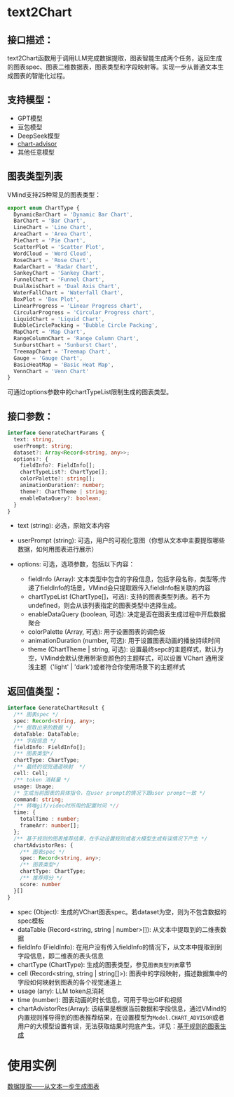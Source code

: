 # text2Chart

## 接口描述：
text2Chart函数用于调用LLM完成数据提取，图表智能生成两个任务，返回生成的图表spec、图表二维数据表，图表类型和字段映射等。实现一步从普通文本生成图表的智能化过程。

## 支持模型：
- GPT模型
- 豆包模型
- DeepSeek模型
- [chart-advisor](../guide/Basic_Tutorial/Chart_Advisor)
- 其他任意模型

## 图表类型列表
VMind支持25种常见的图表类型：
```typescript
export enum ChartType {
  DynamicBarChart = 'Dynamic Bar Chart',
  BarChart = 'Bar Chart',
  LineChart = 'Line Chart',
  AreaChart = 'Area Chart',
  PieChart = 'Pie Chart',
  ScatterPlot = 'Scatter Plot',
  WordCloud = 'Word Cloud',
  RoseChart = 'Rose Chart',
  RadarChart = 'Radar Chart',
  SankeyChart = 'Sankey Chart',
  FunnelChart = 'Funnel Chart',
  DualAxisChart = 'Dual Axis Chart',
  WaterFallChart = 'Waterfall Chart',
  BoxPlot = 'Box Plot',
  LinearProgress = 'Linear Progress chart',
  CircularProgress = 'Circular Progress chart',
  LiquidChart = 'Liquid Chart',
  BubbleCirclePacking = 'Bubble Circle Packing',
  MapChart = 'Map Chart',
  RangeColumnChart = 'Range Column Chart',
  SunburstChart = 'Sunburst Chart',
  TreemapChart = 'Treemap Chart',
  Gauge = 'Gauge Chart',
  BasicHeatMap = 'Basic Heat Map',
  VennChart = 'Venn Chart'
}
```
可通过options参数中的chartTypeList限制生成的图表类型。

## 接口参数：

```typescript
interface GenerateChartParams {
  text: string,
  userPrompt: string;
  dataset?: Array<Record<string, any>>;
  options?: {
    fieldInfo?: FieldInfo[];
    chartTypeList?: ChartType[];
    colorPalette?: string[];
    animationDuration?: number;
    theme?: ChartTheme | string;
    enableDataQuery?: boolean;
  }
}
```

- text (string): 必选，原始文本内容
- userPrompt (string): 可选，用户的可视化意图（你想从文本中主要提取哪些数据，如何用图表进行展示）
- options: 可选，选项参数，包括以下内容：

  - fieldInfo (Array): 文本类型中包含的字段信息，包括字段名称，类型等;传递了fieldInfo的场景，VMind会只提取跟传入fieldInfo相关联的内容
  - chartTypeList (ChartType[]，可选): 支持的图表类型列表。若不为undefined，则会从该列表指定的图表类型中选择生成。
  - enableDataQuery (boolean, 可选): 决定是否在图表生成过程中开启数据聚合
  - colorPalette (Array<string>, 可选): 用于设置图表的调色板
  - animationDuration (number, 可选): 用于设置图表动画的播放持续时间
  - theme (ChartTheme | string, 可选): 设置最终sepc的主题样式，默认为空，VMind会默认使用带渐变颜色的主题样式，可以设置 VChart 通用深浅主题（'light' | 'dark')或者符合你使用场景下的主题样式

## 返回值类型：

```typescript
interface GenerateChartResult {
  /** 图表spec */
  spec: Record<string, any>;
  /** 提取出来的数据 */
  dataTable: DataTable;
  /** 字段信息 */
  fieldInfo: FieldInfo[];
  /** 图表类型*/
  chartType: ChartType;
  /** 最终的视觉通道映射  */
  cell: Cell;
  /** token 消耗量 */
  usage: Usage;
  /* 生成当前图表的具体指令，在user prompt的情况下跟user prompt一致 */
  command: string;
  /** 转唯gif/video时所用的配置时间 *//
  time: {
    totalTime : number;
    frameArr: number[];
  };
  /** 基于规则的图表推荐结果，在手动设置规则或者大模型生成有误情况下产生 */
  chartAdvistorRes: {
    /** 图表spec */
    spec: Record<string, any>;
    /** 图表类型*/
    chartType: ChartType;
    /** 推荐得分 */
    score: number
  }[]
}
```

- spec (Object): 生成的VChart图表spec。若dataset为空，则为不包含数据的spec模板
- dataTable (Record<string, string | number>[]): 从文本中提取到的二维表数据
- fieldInfo (FieldInfo): 在用户没有传入fieldInfo的情况下，从文本中提取到到字段信息，即二维表的表头信息
- chartType (ChartType): 生成的图表类型，参见`图表类型列表`章节
- cell (Record<string, string | string[]>): 图表中的字段映射，描述数据集中的字段如何映射到图表的各个视觉通道上
- usage (any): LLM token总消耗
- time (number): 图表动画的时长信息，可用于导出GIF和视频
- chartAdvistorRes(Array): 该结果是根据当前数据和字段信息，通过VMind的内置规则推导得到的图表推荐结果，在设置模型为`Model.CHART_ADVISOR`或者用户的大模型设置有误，无法获取结果时兜底产生。详见：[基于规则的图表生成](../guide/Basic_Tutorial/Chart_Advisor)

# 使用实例
[数据提取——从文本一步生成图表](../guide/Basic_Tutorial/Data_Extraction)